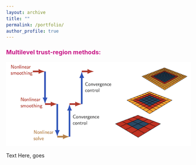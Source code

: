 ```yaml
---
layout: archive
title: ""
permalink: /portfolio/
author_profile: true
---
```


### <span style="color:rgb(199, 21, 133)"> Multilevel trust-region methods:</span>
<!-- <div>
<div style="float: left">
<img src="/images/rmtr.png" id="responsive-image"> 
</div>
<div>
Text content goes here
</div>
</div>
 -->

<div>
<img src="/images/rmtr.png" alt="img"/>
</div>
<div>
<p>
Text Here, goes 
</p>
</div>

<!-- Applicant focuses on the development of globally convergent multilevel solution strategies for large-scale bound-constrained non-convex optimization problems. Originally, the multilevel methods have been de- signed for elliptic partial differential equations. Their applicability to non-convex optimization problems was extended by utilizing ideas from trust-region strategy, giving rise to recursive multilevel trust-region meth- ods (RMTR) [Gratton et al. ’08]. The applicant has contributed to the development of RMTR methods by proposing several novel variants that take into account the structure of the underlying optimization problem in order to construct multilevel hierarchy and transfer operators. These methods are unique as they allow for the solution of complex non-convex minimization problems with multigrid efficiency. Moreover, they are also provably globally convergent, thus guaranteeing the success of the nonlinear iteration process. De- vised RMTR methods have been applied in various scientific fields, including fracture mechanics [J4, J1], cloth simulations in the animated film industry [J5], machine learning [J7], and cardiac electrophysiology [C1, J2]. -->
